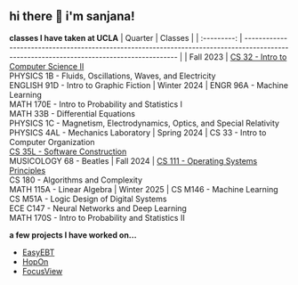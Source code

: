 ## hi there 👋 i'm sanjana!

<!--
**sanjanarathore/sanjanarathore** is a ✨ _special_ ✨ repository because its `README.md` (this file) appears on your GitHub profile.

Here are some ideas to get you started:

- 🔭 I’m currently working on ...
- 🌱 I’m currently learning ...
- 👯 I’m looking to collaborate on ...
- 🤔 I’m looking for help with ...
- 💬 Ask me about ...
- 📫 How to reach me: ...
- 😄 Pronouns: ...
- ⚡ Fun fact: ...
-->
**classes I have taken at UCLA**
|   Quarter   |                                                                    Classes                                                                    |
| :---------: | ----------------------------------------------------------------------------------------------------------------------------------------- |
| Fall 2023 | [CS 32 - Intro to Computer Science II](https://github.com/sanjanarathore/CS32) <br> PHYSICS 1B - Fluids, Oscillations, Waves, and Electricity <br> ENGLISH 91D - Intro to Graphic Fiction
| Winter 2024 | ENGR 96A - Machine Learning <br> MATH 170E - Intro to Probability and Statistics I <br> MATH 33B - Differential Equations <br> PHYSICS 1C - Magnetism, Electrodynamics, Optics, and Special Relativity <br> PHYSICS 4AL - Mechanics Laboratory 
| Spring 2024 | CS 33 - Intro to Computer Organization <br> [CS 35L - Software Construction](https://github.com/sanjanarathore/CS35L) <br> MUSICOLOGY 68 - Beatles
| Fall 2024 | [CS 111 - Operating Systems Principles](https://github.com/sanjanarathore/CS111) <br> CS 180 - Algorithms and Complexity <br> MATH 115A - Linear Algebra
| Winter 2025 | CS M146 - Machine Learning <br> CS M51A - Logic Design of Digital Systems <br> ECE C147 - Neural Networks and Deep Learning <br> MATH 170S - Intro to Probability and Statistics II

**a few projects I have worked on...**
- [EasyEBT](https://github.com/suhanishukla/grocery)
- [HopOn](https://github.com/suhanishukla/hopon)
- [FocusView](https://github.com/ArjunNair17/FocusView)
